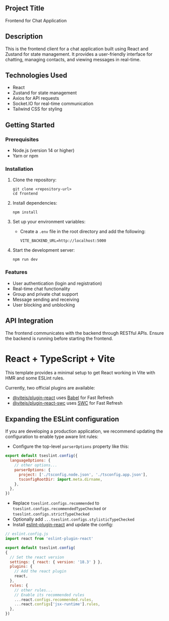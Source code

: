 ## Project Title
Frontend for Chat Application

## Description
This is the frontend client for a chat application built using React and Zustand for state management. It provides a user-friendly interface for chatting, managing contacts, and viewing messages in real-time.

## Technologies Used
- React
- Zustand for state management
- Axios for API requests
- Socket.IO for real-time communication
- Tailwind CSS for styling

## Getting Started

### Prerequisites
- Node.js (version 14 or higher)
- Yarn or npm

### Installation
1. Clone the repository:
   ```
   git clone <repository-url>
   cd frontend
   ```

2. Install dependencies:
   ```
   npm install
   ```

3. Set up your environment variables:
   - Create a `.env` file in the root directory and add the following:
     ```
     VITE_BACKEND_URL=http://localhost:5000
     ```

4. Start the development server:
   ```
   npm run dev
   ```

### Features
- User authentication (login and registration)
- Real-time chat functionality
- Group and private chat support
- Message sending and receiving
- User blocking and unblocking

## API Integration
The frontend communicates with the backend through RESTful APIs. Ensure the backend is running before starting the frontend.

# React + TypeScript + Vite

This template provides a minimal setup to get React working in Vite with HMR and some ESLint rules.

Currently, two official plugins are available:

- [@vitejs/plugin-react](https://github.com/vitejs/vite-plugin-react/blob/main/packages/plugin-react/README.md) uses [Babel](https://babeljs.io/) for Fast Refresh
- [@vitejs/plugin-react-swc](https://github.com/vitejs/vite-plugin-react-swc) uses [SWC](https://swc.rs/) for Fast Refresh

## Expanding the ESLint configuration

If you are developing a production application, we recommend updating the configuration to enable type aware lint rules:

- Configure the top-level `parserOptions` property like this:

```js
export default tseslint.config({
  languageOptions: {
    // other options...
    parserOptions: {
      project: ['./tsconfig.node.json', './tsconfig.app.json'],
      tsconfigRootDir: import.meta.dirname,
    },
  },
})
```

- Replace `tseslint.configs.recommended` to `tseslint.configs.recommendedTypeChecked` or `tseslint.configs.strictTypeChecked`
- Optionally add `...tseslint.configs.stylisticTypeChecked`
- Install [eslint-plugin-react](https://github.com/jsx-eslint/eslint-plugin-react) and update the config:

```js
// eslint.config.js
import react from 'eslint-plugin-react'

export default tseslint.config(
{
  // Set the react version
  settings: { react: { version: '18.3' } },
  plugins: {
    // Add the react plugin
    react,
  },
  rules: {
    // other rules...
    // Enable its recommended rules
    ...react.configs.recommended.rules,
    ...react.configs['jsx-runtime'].rules,
  },
})
```
